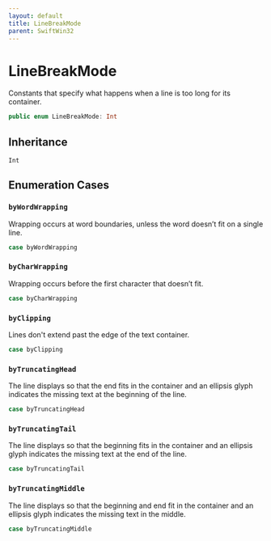 ```yaml
---
layout: default
title: LineBreakMode
parent: SwiftWin32
---
```

# LineBreakMode

Constants that specify what happens when a line is too long for its
container.

``` swift
public enum LineBreakMode: Int 
```

## Inheritance

`Int`

## Enumeration Cases

### `byWordWrapping`

Wrapping occurs at word boundaries, unless the word doesn’t fit on a
single line.

``` swift
case byWordWrapping
```

### `byCharWrapping`

Wrapping occurs before the first character that doesn’t fit.

``` swift
case byCharWrapping
```

### `byClipping`

Lines don't extend past the edge of the text container.

``` swift
case byClipping
```

### `byTruncatingHead`

The line displays so that the end fits in the container and an ellipsis
glyph indicates the missing text at the beginning of the line.

``` swift
case byTruncatingHead
```

### `byTruncatingTail`

The line displays so that the beginning fits in the container and an
ellipsis glyph indicates the missing text at the end of the line.

``` swift
case byTruncatingTail
```

### `byTruncatingMiddle`

The line displays so that the beginning and end fit in the container and
an ellipsis glyph indicates the missing text in the middle.

``` swift
case byTruncatingMiddle
```

